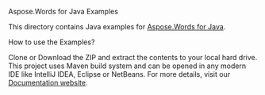 Aspose.Words for Java Examples

This directory contains Java examples for [Aspose.Words for Java](https://products.aspose.com/words/java).

How to use the Examples?

Clone or Download the ZIP and extract the contents to your local hard drive. This project uses Maven build system and can be opened in any modern IDE like IntelliJ IDEA, Eclipse or NetBeans. For more details, visit our [Documentation website](https://docs.aspose.com//display/wordsjava/How+to+Run+the+Examples).
